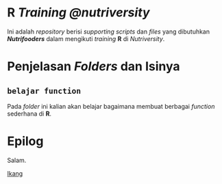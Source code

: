 # __R__ _Training @nutriversity_

Ini adalah _repository_ berisi _supporting scripts_ dan _files_ yang dibutuhkan ___Nutrifooders___ dalam mengikuti _training_ __R__ di _Nutriversity_.

# Penjelasan _Folders_ dan Isinya

## `belajar function`

Pada _folder_ ini kalian akan belajar bagaimana membuat berbagai _function_ sederhana di __R__.

# Epilog

Salam.

[Ikang](https://ikanx101.com)

